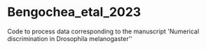 # Bengochea_etal_2023

 Code to process data corresponding to the manuscript 'Numerical discrimination in Drosophila melanogaster''
